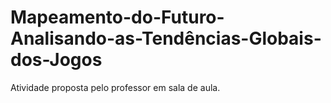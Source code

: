 # Mapeamento-do-Futuro-Analisando-as-Tendências-Globais-dos-Jogos
Atividade proposta pelo professor em sala de aula.
